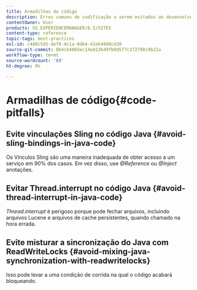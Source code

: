 ```yaml
---
title: Armadilhas de código
description: Erros comuns de codificação a serem evitados ao desenvolver para AEM
contentOwner: User
products: SG_EXPERIENCEMANAGER/6.5/SITES
content-type: reference
topic-tags: best-practices
exl-id: c448c5d5-def8-4c1a-8db4-41eb49d0cd20
source-git-commit: 8b4cb4065ec14e813b49fb0d577c372790c9b21a
workflow-type: tm+mt
source-wordcount: '89'
ht-degree: 0%

---
```


# Armadilhas de código{#code-pitfalls}

## Evite vinculações Sling no código Java {#avoid-sling-bindings-in-java-code}

Os Vínculos Sling são uma maneira inadequada de obter acesso a um serviço em 90% dos casos. Em vez disso, use *@Reference* ou *@Inject* anotações.

## Evitar Thread.interrupt no código Java {#avoid-thread-interrupt-in-java-code}

*Thread.interrupt* é perigoso porque pode fechar arquivos, incluindo arquivos Lucene e arquivos de cache persistentes, quando chamado na hora errada.

## Evite misturar a sincronização do Java com ReadWriteLocks {#avoid-mixing-java-synchronization-with-readwritelocks}

Isso pode levar a uma condição de corrida na qual o código acabará bloqueando.
